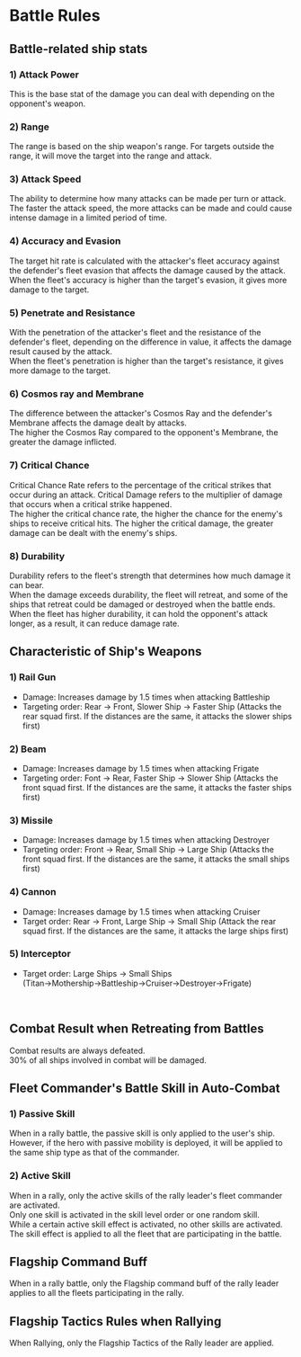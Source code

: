 # Battle Rules


## Battle-related ship stats


### 1) Attack Power

This is the base stat of the damage you can deal with depending on the opponent's weapon.<br>


### 2) Range

The range is based on the ship weapon's range. For targets outside the range, it will move the target into the range and attack.<br>


### 3) Attack Speed

The ability to determine how many attacks can be made per turn or attack.<br>
The faster the attack speed, the more attacks can be made and could cause intense damage in a limited period of time.<br>


### 4) Accuracy and Evasion

The target hit rate is calculated with the attacker's fleet accuracy against the defender's fleet evasion that affects the damage caused by the attack.<br>
When the fleet's accuracy is higher than the target's evasion, it gives more damage to the target.<br>


### 5) Penetrate and Resistance

With the penetration of the attacker's fleet and the resistance of the defender's fleet, depending on the difference in value, it affects the damage result caused by the attack.<br>
When the fleet's penetration is higher than the target's resistance, it gives more damage to the target.<br>

### 6) Cosmos ray and Membrane
The difference between the attacker's Cosmos Ray and the defender's Membrane affects the damage dealt by attacks.<br>
The higher the Cosmos Ray compared to the opponent's Membrane, the greater the damage inflicted.<br>


### 7) Critical Chance 

Critical Chance Rate refers to the percentage of the critical strikes that occur during an attack. Critical Damage refers to the multiplier of damage that occurs when a critical strike happened.<br>
The higher the critical chance rate, the higher the chance for the enemy's ships to receive critical hits. The higher the critical damage, the greater damage can be dealt with the enemy's ships.<br> 


### 8) Durability

Durability refers to the fleet's strength that determines how much damage it can bear.<br>
When the damage exceeds durability, the fleet will retreat, and some of the ships that retreat could be damaged or destroyed when the battle ends.<br>
When the fleet has higher durability, it can hold the opponent's attack longer, as a result, it can reduce damage rate.
<br>


## Characteristic of Ship's Weapons


### 1) Rail Gun

- Damage: Increases damage by 1.5 times when attacking Battleship
- Targeting order: Rear → Front,  Slower Ship → Faster Ship (Attacks the rear squad first. If the distances are the same, it attacks the slower ships first)


### 2) Beam

- Damage: Increases damage by 1.5 times when attacking Frigate
- Targeting order: Font → Rear, Faster Ship → Slower Ship (Attacks the front squad first. If the distances are the same, it attacks the faster ships first)


### 3) Missile

- Damage: Increases damage by 1.5 times when attacking Destroyer
- Targeting order: Front → Rear, Small Ship → Large Ship (Attacks the front squad first. If the distances are the same, it attacks the small ships first) 


### 4) Cannon

- Damage: Increases damage by 1.5 times when attacking Cruiser
- Target order: Rear → Front, Large Ship → Small Ship (Attack the rear squad first. If the distances are the same, it attacks the large ships first)


### 5) Interceptor

- Target order: Large Ships → Small Ships (Titan→Mothership→Battleship→Cruiser→Destroyer→Frigate)
<br>



## Combat Result when Retreating from Battles


Combat results are always defeated.<br>
30% of all ships involved in combat will be damaged.<br>



## Fleet Commander's Battle Skill in Auto-Combat


### 1) Passive Skill

When in a rally battle, the passive skill is only applied to the user's ship.<br>
However, if the hero with passive mobility is deployed, it will be applied to the same ship type as that of the commander.

### 2) Active Skill

When in a rally, only the active skills of the rally leader's fleet commander are activated.<br>
Only one skill is activated in the skill level order or one random skill.<br>
While a certain active skill effect is activated, no other skills are activated.<br>
The skill effect is applied to all the fleet that are participating in the battle.<br>



## Flagship Command Buff

When in a rally battle, only the Flagship command buff of the rally leader applies to all the fleets participating in the rally. 



## Flagship Tactics Rules when Rallying

When Rallying, only the Flagship Tactics of the Rally leader are applied.
